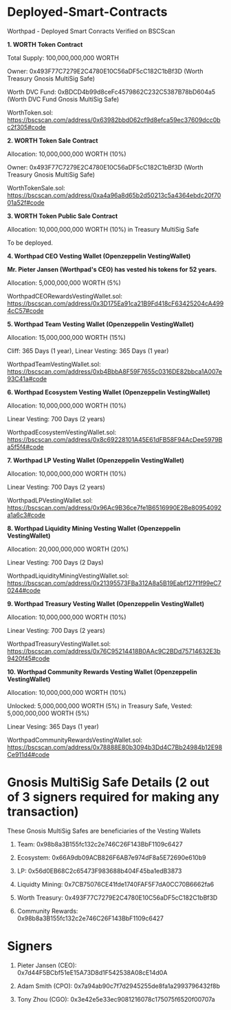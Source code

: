 # Deployed-Smart-Contracts

Worthpad - Deployed Smart Conracts Verified on BSCScan

**1. WORTH Token Contract**

Total Supply: 100,000,000,000 WORTH

Owner: 0x493F77C7279E2C4780E10C56aDF5cC182C1bBf3D (Worth Treasury Gnosis MultiSig Safe)

Worth DVC Fund: 0xBDCD4b99d8ceFc4579862C232C5387B78bD604a5 (Worth DVC Fund Gnosis MultiSig Safe)

WorthToken.sol: https://bscscan.com/address/0x63982bbd062cf9d8efca59ec37609dcc0bc2f305#code

**2. WORTH Token Sale Contract**

Allocation: 10,000,000,000 WORTH (10%)

Owner: 0x493F77C7279E2C4780E10C56aDF5cC182C1bBf3D (Worth Treasury Gnosis MultiSig Safe)

WorthTokenSale.sol: https://bscscan.com/address/0xa4a96a8d65b2d50213c5a4364ebdc20f7001a52f#code

**3. WORTH Token Public Sale Contract**

Allocation: 10,000,000,000 WORTH (10%) in Treasury MultiSig Safe

To be deployed.

**4. Worthpad CEO Vesting Wallet (Openzeppelin VestingWallet)**

**Mr. Pieter Jansen (Worthpad's CEO) has vested his tokens for 52 years.**

Allocation: 5,000,000,000 WORTH (5%)

WorthpadCEORewardsVestingWallet.sol: https://bscscan.com/address/0x3D175Ea91ca21B9Fd418cF63425204cA4994cC57#code

**5. Worthpad Team Vesting Wallet (Openzeppelin VestingWallet)**

Allocation: 15,000,000,000 WORTH (15%)

Cliff: 365 Days (1 year), Linear Vesting: 365 Days (1 year)

WorthpadTeamVestingWallet.sol:  https://bscscan.com/address/0xb4BbbA8F59F7655c0316DE82bbca1A007e93C41a#code

**6. Worthpad Ecosystem Vesting Wallet (Openzeppelin VestingWallet)**

Allocation: 10,000,000,000 WORTH (10%) 

Linear Vesting: 700 Days (2 years)

WorthpadEcosystemVestingWallet.sol: https://bscscan.com/address/0x8c69228101A45E61dFB58F94AcDee5979Ba5f5f4#code

**7. Worthpad LP Vesting Wallet (Openzeppelin VestingWallet)**

Allocation: 10,000,000,000 WORTH (10%)

Linear Vesting: 700 Days (2 years)

WorthpadLPVestingWallet.sol: https://bscscan.com/address/0x96Ac9B36ce7fe1B6516990E2Be80954092a1a6c3#code

**8. Worthpad Liquidity Mining Vesting Wallet (Openzeppelin VestingWallet)**

Allocation: 20,000,000,000 WORTH (20%)

Linear Vesting: 700 Days (2 Days)

WorthpadLiquidityMiningVestingWallet.sol: https://bscscan.com/address/0x21395573FBa312A8a5B19Eabf127f1f99eC70244#code

**9. Worthpad Treasury Vesting Wallet (Openzeppelin VestingWallet)**

Allocation: 10,000,000,000 WORTH (10%)

Linear Vesting: 700 Days (2 years)

WorthpadTreasuryVestingWallet.sol: https://bscscan.com/address/0x76C95214418B0AAc9C2BDd75714632E3b9420f45#code

**10. Worthpad Community Rewards Vesting Wallet (Openzeppelin VestingWallet)**

Allocation: 10,000,000,000 WORTH (10%)

Unlocked: 5,000,000,000 WORTH (5%) in Treasury Safe, Vested: 5,000,000,000 WORTH (5%)

Linear Vesing: 365 Days (1 year)

WorthpadCommunityRewardsVestingWallet.sol: https://bscscan.com/address/0x78888E80b3094b3Dd4C7Bb24984b12E98Ce911d4#code

# Gnosis MultiSig Safe Details (2 out of 3 signers required for making any transaction)

These Gnosis MultiSig Safes are beneficiaries of the Vesting Wallets

1. Team: 0x98b8a3B155fc132c2e746C26F143BbF1109c6427

2. Ecosystem: 0x66A9db09ACB826F6AB7e974dF8a5E72690e610b9

3. LP: 0x56d0EB68C2c65473F983688b404F45ba1edB3873

4. Liquidty Mining: 0x7CB75076CE41fde1740FAF5F7dA0CC70B6662fa6

5. Worth Treasury: 0x493F77C7279E2C4780E10C56aDF5cC182C1bBf3D

6. Community Rewards: 0x98b8a3B155fc132c2e746C26F143BbF1109c6427

# Signers

1. Pieter Jansen (CEO): 0x7d44F5BCbf51eE15A73D8d1F542538A08cE14d0A

2. Adam Smith (CPO): 0x7a94ab90c7f7d2945255de8fa1a2993796432f8b

3. Tony Zhou (CGO): 0x3e42e5e33ec9081216078c175075f6520f00707a 
